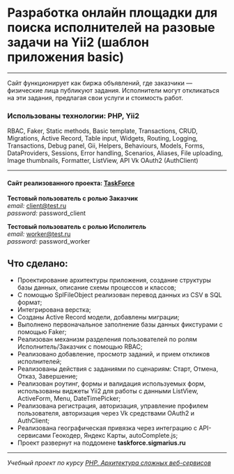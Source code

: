 # Разработка онлайн площадки для поиска исполнителей на разовые задачи на Yii2 (шаблон приложения basic)
***

Сайт функционирует как биржа объявлений, где заказчики — физические лица публикуют задания. Исполнители могут откликаться на эти задания, предлагая свои услуги и стоимость работ.

### Использованы технологии: PHP, Yii2
RBAC, Faker, Static methods, Basic template, Transactions, CRUD, Migrations, Active Record, Table input, Widgets, Routing, Logging, Transactions, Debug panel, Gii, Helpers, Behaviours, Models, Forms, DataProviders, Sessions, Error handling, Scenarios, Aliases, File uploading, Image thumbnails, Formatter, ListView, API Vk OAuth2 (AuthClient)

***
#### Сайт реализованного проекта: [TaskForce](https://taskforce.sigmarius.ru/ "Перейти на сайт")

**Тестовый пользователь с ролью Заказчик**   
_email:_ client@test.ru  
_password:_ password_client

**Тестовый пользователь с ролью Исполитель**   
_email:_ worker@test.ru  
_password:_ password_worker

## Что сделано:
- Проектирование архитектуры приложения, создание структуры базы данных, описание схемы процессов и классов;
- С помощью SplFileObject реализован перевод данных из CSV в SQL формат;
- Интегрирована верстка;
- Созданы Active Record модели, добавлены миграции;
- Выполнено первоначальное заполнение базы данных фикстурами с помощью Faker;
- Реализован механизм разделения пользователей по ролям Исполнитель/Заказчик с помощью RBAC;
- Реализовано добавление, просмотр заданий, и прием откликов исполнителей;
- Реализованы действия с заданиями по сценариям: Старт, Отмена, Отказ, Завершение;
- Реализован роутинг, формы и валидация используемых форм, использованы виджеты Yii2 для работы с данными ListView, ActiveForm, Menu, DateTimePicker;
- Реализована регистрация, авторизация, управление профилем пользователя, авторизация через Vk средствами OAuth2 и AuthClient;
- Реализована географическая привязка через интеграцию с API-сервисами Геокодер, Яндекс Карты, autoComplete.js;
- Проект развернут на поддомене **taskforce.sigmarius.ru**

***
*Учебный проект по курсу [PHP. Архитектура сложных веб-сервисов](https://htmlacademy.ru/)*